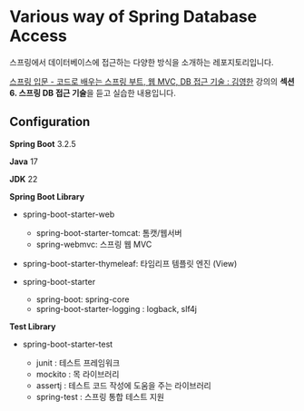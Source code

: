 # Various way of Spring Database Access

스프링에서 데이터베이스에 접근하는 다양한 방식을 소개하는 레포지토리입니다. 

[스프링 입문 - 코드로 배우는 스프링 부트, 웹 MVC, DB 접근 기술 : 김영한](https://www.inflearn.com/course/%EC%8A%A4%ED%94%84%EB%A7%81-%EC%9E%85%EB%AC%B8-%EC%8A%A4%ED%94%84%EB%A7%81%EB%B6%80%ED%8A%B8?gad_source=1&gclid=CjwKCAjwuJ2xBhA3EiwAMVjkVAscu20f3G2HTQTn7h9xuDtkt0AyxHkKUbjs4sTgiQzFGreZ4-totxoCFygQAvD_BwE) 강의의 **섹션 6. 스프링 DB 접근 기술**을 듣고 실습한 내용입니다.

## Configuration

**Spring Boot** 3.2.5

**Java** 17

**JDK** 22

**Spring Boot Library**

- spring-boot-starter-web

    - spring-boot-starter-tomcat: 톰캣/웹서버
    - spring-webmvc: 스프링 웹 MVC

- spring-boot-starter-thymeleaf: 타임리프 템플릿 엔진 (View)

- spring-boot-starter

    - spring-boot: spring-core
    - spring-boot-starter-logging : logback, slf4j

**Test Library**

- spring-boot-starter-test

    - junit : 테스트 프레임워크
    - mockito : 목 라이브러리
    - assertj : 테스트 코드 작성에 도움을 주는 라이브러리
    - spring-test : 스프링 통합 테스트 지원